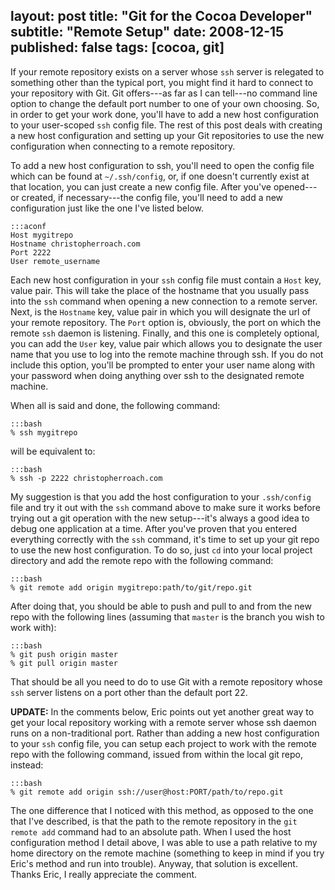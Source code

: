layout: post
title: "Git for the Cocoa Developer"
subtitle: "Remote Setup"
date: 2008-12-15
published: false
tags: [cocoa, git]
---

If your remote repository exists on a server whose `ssh` server is relegated to something other than the typical port, you might find it hard to connect to your repository with Git. Git offers---as far as I can tell---no command line option to change the default port number to one of your own choosing. So, in order to get your work done, you'll have to add a new host configuration to your user-scoped `ssh` config file. The rest of this post deals with creating a new host configuration and setting up your Git repositories to use the new configuration when connecting to a remote repository.

To add a new host configuration to ssh, you'll need to open the config file which can be found at `~/.ssh/config`, or, if one doesn't currently exist at that location, you can just create a new config file. After you've opened---or created, if necessary---the config file, you'll need to add a new configuration just like the one I've listed below.

    :::aconf
    Host mygitrepo
    Hostname christopherroach.com
    Port 2222
    User remote_username

Each new host configuration in your `ssh` config file must contain a `Host` key, value pair. This will take the place of the hostname that you usually pass into the `ssh` command when opening a new connection to a remote server. Next, is the `Hostname` key, value pair in which you will designate the url of your remote repository. The `Port` option is, obviously, the port on which the remote `ssh` daemon is listening. Finally, and this one is completely optional, you can add the `User` key, value pair which allows you to designate the user name that you use to log into the remote machine through ssh. If you do not include this option, you'll be prompted to enter your user name along with your password when doing anything over ssh to the designated remote machine.

When all is said and done, the following command:

    :::bash
    % ssh mygitrepo

will be equivalent to:

    :::bash
    % ssh -p 2222 christopherroach.com

My suggestion is that you add the host configuration to your `.ssh/config` file and try it out with the `ssh` command above to make sure it works before trying out a git operation with the new setup---it's always a good idea to debug one application at a time. After you've proven that you entered everything correctly with the `ssh` command, it's time to set up your git repo to use the new host configuration. To do so, just `cd` into your local project directory and add the remote repo with the following command:

    :::bash
    % git remote add origin mygitrepo:path/to/git/repo.git

After doing that, you should be able to push and pull to and from the new repo with the following lines (assuming that `master` is the branch you wish to work with):

    :::bash
    % git push origin master
    % git pull origin master

That should be all you need to do to use Git with a remote repository whose `ssh` server listens on a port other than the default port 22.

__UPDATE:__ In the comments below, Eric points out yet another great way to get your local repository working with a remote server whose ssh daemon runs on a non-traditional port. Rather than adding a new host configuration to your `ssh` config file, you can setup each project to work with the remote repo with the following command, issued from within the local git repo, instead:

    :::bash
    % git remote add origin ssh://user@host:PORT/path/to/repo.git

The one difference that I noticed with this method, as opposed to the one that I've described, is that the path to the remote repository in the `git remote add` command had to an absolute path. When I used the host configuration method I detail above, I was able to use a path relative to my home directory on the remote machine (something to keep in mind if you try Eric's method and run into trouble). Anyway, that solution is excellent. Thanks Eric, I really appreciate the comment.
